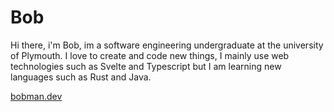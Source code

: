 # Bob

Hi there, i'm Bob, im a software engineering undergraduate at the university of Plymouth. I love to create and code new things, I mainly use web technologies such as Svelte and Typescript but I am learning new languages such as Rust and Java. 

[bobman.dev](https://bobman.dev)
